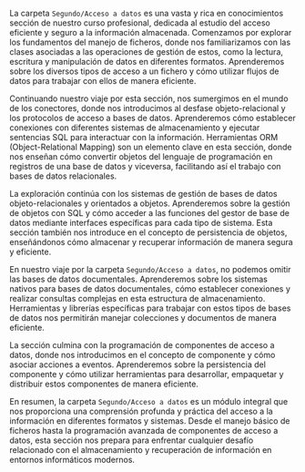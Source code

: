 La carpeta `Segundo/Acceso a datos` es una vasta y rica en conocimientos sección de nuestro curso profesional, dedicada al estudio del acceso eficiente y seguro a la información almacenada. Comenzamos por explorar los fundamentos del manejo de ficheros, donde nos familiarizamos con las clases asociadas a las operaciones de gestión de estos, como la lectura, escritura y manipulación de datos en diferentes formatos. Aprenderemos sobre los diversos tipos de acceso a un fichero y cómo utilizar flujos de datos para trabajar con ellos de manera eficiente.

Continuando nuestro viaje por esta sección, nos sumergimos en el mundo de los conectores, donde nos introducimos al desfase objeto-relacional y los protocolos de acceso a bases de datos. Aprenderemos cómo establecer conexiones con diferentes sistemas de almacenamiento y ejecutar sentencias SQL para interactuar con la información. Herramientas ORM (Object-Relational Mapping) son un elemento clave en esta sección, donde nos enseñan cómo convertir objetos del lenguaje de programación en registros de una base de datos y viceversa, facilitando así el trabajo con bases de datos relacionales.

La exploración continúa con los sistemas de gestión de bases de datos objeto-relacionales y orientados a objetos. Aprenderemos sobre la gestión de objetos con SQL y cómo acceder a las funciones del gestor de base de datos mediante interfaces específicas para cada tipo de sistema. Esta sección también nos introduce en el concepto de persistencia de objetos, enseñándonos cómo almacenar y recuperar información de manera segura y eficiente.

En nuestro viaje por la carpeta `Segundo/Acceso a datos`, no podemos omitir las bases de datos documentales. Aprenderemos sobre los sistemas nativos para bases de datos documentales, cómo establecer conexiones y realizar consultas complejas en esta estructura de almacenamiento. Herramientas y librerías específicas para trabajar con estos tipos de bases de datos nos permitirán manejar colecciones y documentos de manera eficiente.

La sección culmina con la programación de componentes de acceso a datos, donde nos introducimos en el concepto de componente y cómo asociar acciones a eventos. Aprenderemos sobre la persistencia del componente y cómo utilizar herramientas para desarrollar, empaquetar y distribuir estos componentes de manera eficiente.

En resumen, la carpeta `Segundo/Acceso a datos` es un módulo integral que nos proporciona una comprensión profunda y práctica del acceso a la información en diferentes formatos y sistemas. Desde el manejo básico de ficheros hasta la programación avanzada de componentes de acceso a datos, esta sección nos prepara para enfrentar cualquier desafío relacionado con el almacenamiento y recuperación de información en entornos informáticos modernos.
